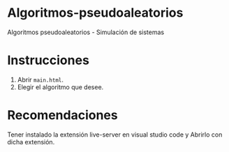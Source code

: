 # Algoritmos-pseudoaleatorios
Algoritmos pseudoaleatorios - Simulación de sistemas
# Instrucciones
1. Abrir `main.html`.
2. Elegir el algoritmo que desee.
# Recomendaciones
 Tener instalado la extensión live-server en visual studio code y
 Abrirlo con dicha extensión.
